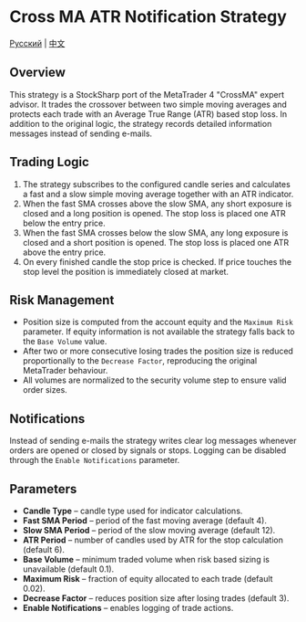 # Cross MA ATR Notification Strategy
[Русский](README_ru.md) | [中文](README_cn.md)

## Overview
This strategy is a StockSharp port of the MetaTrader 4 "CrossMA" expert advisor. It trades the crossover between two simple moving averages and protects each trade with an Average True Range (ATR) based stop loss. In addition to the original logic, the strategy records detailed information messages instead of sending e-mails.

## Trading Logic
1. The strategy subscribes to the configured candle series and calculates a fast and a slow simple moving average together with an ATR indicator.
2. When the fast SMA crosses above the slow SMA, any short exposure is closed and a long position is opened. The stop loss is placed one ATR below the entry price.
3. When the fast SMA crosses below the slow SMA, any long exposure is closed and a short position is opened. The stop loss is placed one ATR above the entry price.
4. On every finished candle the stop price is checked. If price touches the stop level the position is immediately closed at market.

## Risk Management
- Position size is computed from the account equity and the `Maximum Risk` parameter. If equity information is not available the strategy falls back to the `Base Volume` value.
- After two or more consecutive losing trades the position size is reduced proportionally to the `Decrease Factor`, reproducing the original MetaTrader behaviour.
- All volumes are normalized to the security volume step to ensure valid order sizes.

## Notifications
Instead of sending e-mails the strategy writes clear log messages whenever orders are opened or closed by signals or stops. Logging can be disabled through the `Enable Notifications` parameter.

## Parameters
- **Candle Type** – candle type used for indicator calculations.
- **Fast SMA Period** – period of the fast moving average (default 4).
- **Slow SMA Period** – period of the slow moving average (default 12).
- **ATR Period** – number of candles used by ATR for the stop calculation (default 6).
- **Base Volume** – minimum traded volume when risk based sizing is unavailable (default 0.1).
- **Maximum Risk** – fraction of equity allocated to each trade (default 0.02).
- **Decrease Factor** – reduces position size after losing trades (default 3).
- **Enable Notifications** – enables logging of trade actions.
